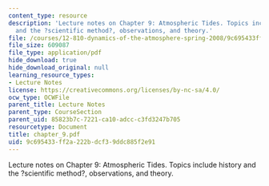```yaml
---
content_type: resource
description: 'Lecture notes on Chapter 9: Atmospheric Tides. Topics include history
  and the ?scientific method?, observations, and theory.'
file: /courses/12-810-dynamics-of-the-atmosphere-spring-2008/9c695433ff2a222bdcf39ddc885f2e91_chapter_9.pdf
file_size: 609087
file_type: application/pdf
hide_download: true
hide_download_original: null
learning_resource_types:
- Lecture Notes
license: https://creativecommons.org/licenses/by-nc-sa/4.0/
ocw_type: OCWFile
parent_title: Lecture Notes
parent_type: CourseSection
parent_uid: 85823b7c-7221-ca10-adcc-c3fd3247b705
resourcetype: Document
title: chapter_9.pdf
uid: 9c695433-ff2a-222b-dcf3-9ddc885f2e91
---
```

Lecture notes on Chapter 9: Atmospheric Tides. Topics include history and the ?scientific method?, observations, and theory.